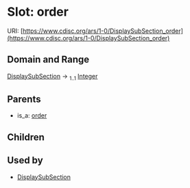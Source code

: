 
# Slot: order




URI: [https://www.cdisc.org/ars/1-0/DisplaySubSection_order](https://www.cdisc.org/ars/1-0/DisplaySubSection_order)


## Domain and Range

[DisplaySubSection](DisplaySubSection.md) &#8594;  <sub>1..1</sub> [Integer](types/Integer.md)

## Parents

 *  is_a: [order](order.md)

## Children


## Used by

 * [DisplaySubSection](DisplaySubSection.md)
